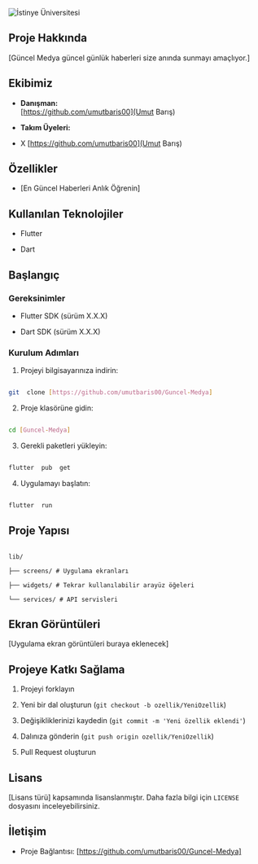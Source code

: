
  

![İstinye Üniversitesi](https://i.hizliresim.com/9e5xcvw.png)

  

## Proje Hakkında

[Güncel Medya güncel günlük haberleri size anında sunmayı amaçlıyor.]

  

## Ekibimiz

-  **Danışman:**  
[https://github.com/umutbaris00](Umut Barış)


-  **Takım Üyeleri:**

- X [https://github.com/umutbaris00](Umut Barış)

  

## Özellikler

- [En Güncel Haberleri Anlık Öğrenin]


  

## Kullanılan Teknolojiler

- Flutter

- Dart


  

## Başlangıç

  

### Gereksinimler

- Flutter SDK (sürüm X.X.X)

- Dart SDK (sürüm X.X.X)


  

### Kurulum Adımları

1. Projeyi bilgisayarınıza indirin:

```bash

git  clone [https://github.com/umutbaris00/Guncel-Medya]

```

  

2. Proje klasörüne gidin:

```bash

cd [Guncel-Medya]

```

  

3. Gerekli paketleri yükleyin:

```bash

flutter  pub  get

```

  

4. Uygulamayı başlatın:

```bash

flutter  run

```

  

## Proje Yapısı

```

lib/

├── screens/ # Uygulama ekranları

├── widgets/ # Tekrar kullanılabilir arayüz öğeleri

└── services/ # API servisleri

```

  

## Ekran Görüntüleri

[Uygulama ekran görüntüleri buraya eklenecek]

  

## Projeye Katkı Sağlama

1. Projeyi forklayın

2. Yeni bir dal oluşturun (`git checkout -b ozellik/YeniOzellik`)

3. Değişikliklerinizi kaydedin (`git commit -m 'Yeni özellik eklendi'`)

4. Dalınıza gönderin (`git push origin ozellik/YeniOzellik`)

5. Pull Request oluşturun

  

## Lisans

[Lisans türü] kapsamında lisanslanmıştır. Daha fazla bilgi için `LICENSE` dosyasını inceleyebilirsiniz.

  

## İletişim

- Proje Bağlantısı: [https://github.com/umutbaris00/Guncel-Medya]
